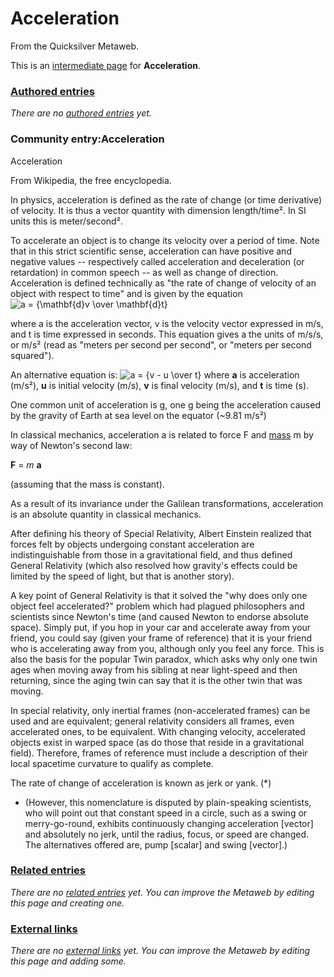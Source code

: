 
# Acceleration

From the Quicksilver Metaweb.

This is an [intermediate page](/metaweb-intermediate-page) for 
**Acceleration**.


### [Authored entries](/metaweb-authored-entry)


*There are no [authored entries](/metaweb-authored-entry) yet.*

### Community entry:Acceleration


Acceleration

From Wikipedia, the free encyclopedia. 

In physics, acceleration is defined as the rate of change (or time derivative) of velocity. It is thus a vector quantity with dimension length/time². In SI units this is meter/second². 

To accelerate an object is to change its velocity over a period of time. Note that in this strict scientific sense, acceleration can have positive and negative values -- respectively called acceleration and deceleration (or retardation) in common speech -- as well as change of direction. Acceleration is defined technically as "the rate of change of velocity of an object with respect to time" and is given by the equation
![
a = {\mathbf{d}v \over \mathbf{d}t}
](/web/20060725171006im_/http://www.metaweb.com/wiki/upload/math/5041c3d6bd5a278696b564ed9fb07fdc.png)

where a is the acceleration vector, v is the velocity vector expressed in m/s, and t is time expressed in seconds. This equation gives a the units of m/s/s, or m/s² (read as "meters per second per second", or "meters per second squared"). 

An alternative equation is:
![
a = {v - u \over t}
](/web/20060725171006im_/http://www.metaweb.com/wiki/upload/math/d26273d8d103d8086700d5cfd299ca72.png)
where **a** is acceleration (m/s²), **u** is initial velocity (m/s), **v** is final velocity (m/s), and **t** is time (s).

One common unit of acceleration is [g](/gee-g), one g being the acceleration caused by the gravity of Earth at sea level on the equator (~9.81 m/s²) 

In classical mechanics, acceleration a is related to force F and [mass](/mass) m by way of Newton's second law: 

**F** = *m* **a**

(assuming that the mass is constant). 

As a result of its invariance under the Galilean transformations, acceleration is an absolute quantity in classical mechanics. 

After defining his theory of Special Relativity, Albert Einstein realized that forces felt by objects undergoing constant acceleration are indistinguishable from those in a gravitational field, and thus defined General Relativity (which also resolved how gravity's effects could be limited by the speed of light, but that is another story). 

A key point of General Relativity is that it solved the "why does only one object feel accelerated?" problem which had plagued philosophers and scientists since Newton's time (and caused Newton to endorse absolute space). Simply put, if you hop in your car and accelerate away from your friend, you could say (given your frame of reference) that it is your friend who is accelerating away from you, although only you feel any force. This is also the basis for the popular Twin paradox, which asks why only one twin ages when moving away from his sibling at near light-speed and then returning, since the aging twin can say that it is the other twin that was moving. 

In special relativity, only inertial frames (non-accelerated frames) can be used and are equivalent; general relativity considers all frames, even accelerated ones, to be equivalent. With changing velocity, accelerated objects exist in warped space (as do those that reside in a gravitational field). Therefore, frames of reference must include a description of their local spacetime curvature to qualify as complete. 

The rate of change of acceleration is known as jerk or yank. (*)

* (However, this nomenclature is disputed by plain-speaking scientists, who will point out that constant speed in a circle, such as a swing or merry-go-round, exhibits continuously changing acceleration [vector] and absolutely no jerk, until the radius, focus, or speed are changed. The alternatives offered are, pump [scalar] and swing [vector].)


### [Related entries](/metaweb-related-entry)


*There are no [related entries](/metaweb-related-entry) yet. You can improve the Metaweb by editing this page and creating one.*

### [External links](/metaweb-external-links)


*There are no [external links](/metaweb-external-links) yet. You can improve the Metaweb by editing this page and adding some.*
